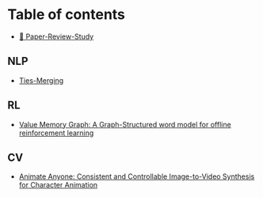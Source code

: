 # Table of contents

* [👸 Paper-Review-Study](README.md)

## NLP

* [Ties-Merging](nlp/ties-merging.md)

## RL

* [Value Memory Graph: A Graph-Structured word model for offline reinforcement learning](rl/value-memory-graph-a-graph-structured-word-model-for-offline-reinforcement-learning.md)

## CV

* [Animate Anyone: Consistent and Controllable Image-to-Video Synthesis for Character Animation](cv/animate-anyone-consistent-and-controllable-image-to-video-synthesis-for-character-animation.md)
